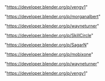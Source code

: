 "https://developer.blender.org/p/vengy1"

"https://developer.blender.org/p/morganalbert"

"https://developer.blender.org/p/wayneturner"

 
"https://developer.blender.org/p/SkillCircle"


"https://developer.blender.org/p/SagarN"


"https://developer.blender.org/p/mobixone"


"https://developer.blender.org/p/wayneturner"


"https://developer.blender.org/p/vengy1"


 
